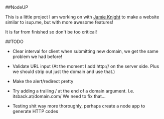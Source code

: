 ##NodeUP

This is a little project I am working on with [Jamie Knight](http://github.com/jamiek23) to make a website similar to isup.me, but with more awesome features!

It is far from finished so don't be too critical!

##TODO

* Clear interval for client when submitting new domain, we get the same problem we had before!

* Validate URL input (At the moment I add http:// on the server side. Plus we should strip out just the domain and use that.)

* Make the alert/redirect pretty

* Try adding a trailing / at the end of a domain argument. I.e. itsback.at/domain.com/ We need to fix that...

* Testing shit way more thoroughly, perhaps create a node app to generate HTTP codes

